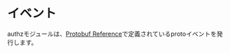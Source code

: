 # イベント

authzモジュールは、[Protobuf Reference](../../../core/proto-docs.md＃cosmos/authz/v1beta1/event.proto)で定義されているprotoイベントを発行します。